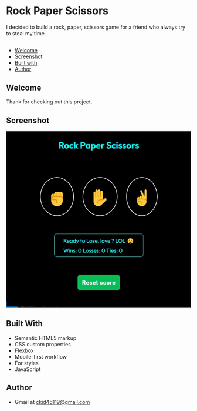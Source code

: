 # Rock Paper Scissors 

I decided to build a rock, paper, scissors game for a friend who always try to steal my time.

##
- [Welcome](#welcome)
- [Screenshot](#screenshot)
- [Built with](#built-with)
- [Author](#author)

## Welcome

Thank for checking out this project.

## Screenshot

![<rock paper scissors.jpg>](<rock paper scissors.jpg>)

## Built With

- Semantic HTML5 markup
- CSS custom properties
- Flexbox
- Mobile-first workflow
- For styles
- JavaScript

## Author

- Gmail at ckid45119@gmail.com
